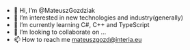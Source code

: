- 👋 Hi, I’m @MateuszGozdziak
- 👀 I’m interested in new technologies and industry(generally)
- 🌱 I’m currently learning C#, C++ and TypeScript
- 💞️ I’m looking to collaborate on ...
- 📫 How to reach me mateuszgozd@interia.eu


